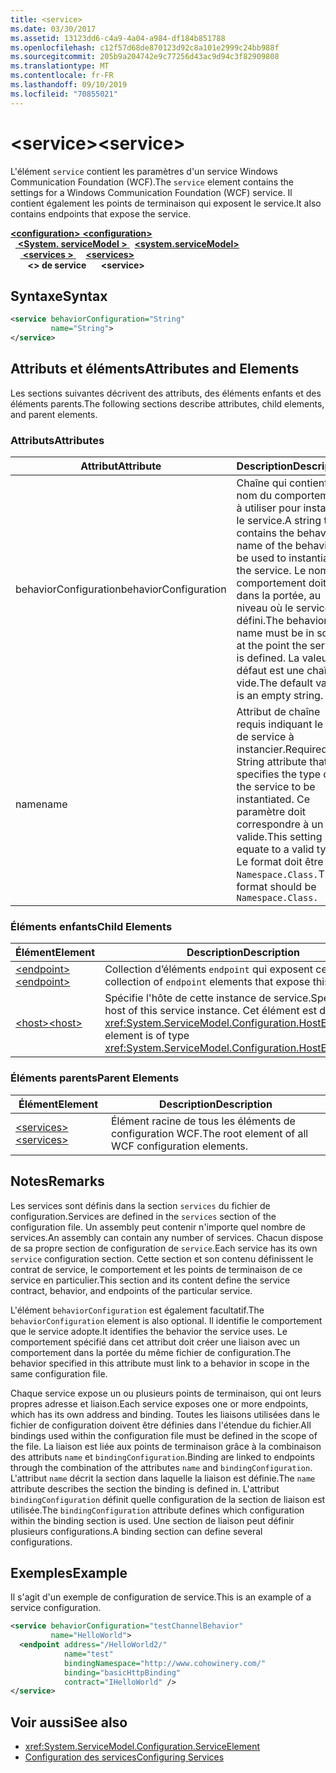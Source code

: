 ```yaml
---
title: <service>
ms.date: 03/30/2017
ms.assetid: 13123dd6-c4a9-4a04-a984-df184b851788
ms.openlocfilehash: c12f57d68de870123d92c8a101e2999c24bb988f
ms.sourcegitcommit: 205b9a204742e9c77256d43ac9d94c3f82909808
ms.translationtype: MT
ms.contentlocale: fr-FR
ms.lasthandoff: 09/10/2019
ms.locfileid: "70855021"
---
```

# <a name="service"></a><span data-ttu-id="08ec8-101">\<service></span><span class="sxs-lookup"><span data-stu-id="08ec8-101">\<service></span></span>
<span data-ttu-id="08ec8-102">L'élément `service` contient les paramètres d'un service Windows Communication Foundation (WCF).</span><span class="sxs-lookup"><span data-stu-id="08ec8-102">The `service` element contains the settings for a Windows Communication Foundation (WCF) service.</span></span> <span data-ttu-id="08ec8-103">Il contient également les points de terminaison qui exposent le service.</span><span class="sxs-lookup"><span data-stu-id="08ec8-103">It also contains endpoints that expose the service.</span></span>  
  
<span data-ttu-id="08ec8-104">[ **\<configuration>** ](../configuration-element.md)</span><span class="sxs-lookup"><span data-stu-id="08ec8-104">[**\<configuration>**](../configuration-element.md)</span></span>\
<span data-ttu-id="08ec8-105">&nbsp;&nbsp;[ **\<System. serviceModel >** ](system-servicemodel.md)</span><span class="sxs-lookup"><span data-stu-id="08ec8-105">&nbsp;&nbsp;[**\<system.serviceModel>**](system-servicemodel.md)</span></span>\
<span data-ttu-id="08ec8-106">&nbsp;&nbsp;&nbsp;&nbsp;[ **\<services >** ](services.md)</span><span class="sxs-lookup"><span data-stu-id="08ec8-106">&nbsp;&nbsp;&nbsp;&nbsp;[**\<services>**](services.md)</span></span>\
<span data-ttu-id="08ec8-107">&nbsp;&nbsp;&nbsp;&nbsp;&nbsp;&nbsp; **\<> de service**</span><span class="sxs-lookup"><span data-stu-id="08ec8-107">&nbsp;&nbsp;&nbsp;&nbsp;&nbsp;&nbsp;**\<service>**</span></span>  
  
## <a name="syntax"></a><span data-ttu-id="08ec8-108">Syntaxe</span><span class="sxs-lookup"><span data-stu-id="08ec8-108">Syntax</span></span>  
  
```xml  
<service behaviorConfiguration="String"
         name="String">
</service>
```  
  
## <a name="attributes-and-elements"></a><span data-ttu-id="08ec8-109">Attributs et éléments</span><span class="sxs-lookup"><span data-stu-id="08ec8-109">Attributes and Elements</span></span>  
 <span data-ttu-id="08ec8-110">Les sections suivantes décrivent des attributs, des éléments enfants et des éléments parents.</span><span class="sxs-lookup"><span data-stu-id="08ec8-110">The following sections describe attributes, child elements, and parent elements.</span></span>  
  
### <a name="attributes"></a><span data-ttu-id="08ec8-111">Attributs</span><span class="sxs-lookup"><span data-stu-id="08ec8-111">Attributes</span></span>  
  
|<span data-ttu-id="08ec8-112">Attribut</span><span class="sxs-lookup"><span data-stu-id="08ec8-112">Attribute</span></span>|<span data-ttu-id="08ec8-113">Description</span><span class="sxs-lookup"><span data-stu-id="08ec8-113">Description</span></span>|  
|---------------|-----------------|  
|<span data-ttu-id="08ec8-114">behaviorConfiguration</span><span class="sxs-lookup"><span data-stu-id="08ec8-114">behaviorConfiguration</span></span>|<span data-ttu-id="08ec8-115">Chaîne qui contient le nom du comportement à utiliser pour instancier le service.</span><span class="sxs-lookup"><span data-stu-id="08ec8-115">A string that contains the behavior name of the behavior to be used to instantiate the service.</span></span> <span data-ttu-id="08ec8-116">Le nom du comportement doit être dans la portée, au niveau où le service est défini.</span><span class="sxs-lookup"><span data-stu-id="08ec8-116">The behavior name must be in scope at the point the service is defined.</span></span> <span data-ttu-id="08ec8-117">La valeur par défaut est une chaîne vide.</span><span class="sxs-lookup"><span data-stu-id="08ec8-117">The default value is an empty string.</span></span>|  
|<span data-ttu-id="08ec8-118">name</span><span class="sxs-lookup"><span data-stu-id="08ec8-118">name</span></span>|<span data-ttu-id="08ec8-119">Attribut de chaîne requis indiquant le type de service à instancier.</span><span class="sxs-lookup"><span data-stu-id="08ec8-119">Required String attribute that specifies the type of the service to be instantiated.</span></span> <span data-ttu-id="08ec8-120">Ce paramètre doit correspondre à un type valide.</span><span class="sxs-lookup"><span data-stu-id="08ec8-120">This setting must equate to a valid type.</span></span> <span data-ttu-id="08ec8-121">Le format doit être `Namespace.Class.`</span><span class="sxs-lookup"><span data-stu-id="08ec8-121">The format should be `Namespace.Class.`</span></span>|  
  
### <a name="child-elements"></a><span data-ttu-id="08ec8-122">Éléments enfants</span><span class="sxs-lookup"><span data-stu-id="08ec8-122">Child Elements</span></span>  
  
|<span data-ttu-id="08ec8-123">Élément</span><span class="sxs-lookup"><span data-stu-id="08ec8-123">Element</span></span>|<span data-ttu-id="08ec8-124">Description</span><span class="sxs-lookup"><span data-stu-id="08ec8-124">Description</span></span>|  
|-------------|-----------------|  
|[<span data-ttu-id="08ec8-125">\<endpoint></span><span class="sxs-lookup"><span data-stu-id="08ec8-125">\<endpoint></span></span>](endpoint-element.md)|<span data-ttu-id="08ec8-126">Collection d’éléments `endpoint` qui exposent ce service.</span><span class="sxs-lookup"><span data-stu-id="08ec8-126">A collection of `endpoint` elements that expose this service.</span></span>|  
|[<span data-ttu-id="08ec8-127">\<host></span><span class="sxs-lookup"><span data-stu-id="08ec8-127">\<host></span></span>](host.md)|<span data-ttu-id="08ec8-128">Spécifie l'hôte de cette instance de service.</span><span class="sxs-lookup"><span data-stu-id="08ec8-128">Specifies the host of this service instance.</span></span> <span data-ttu-id="08ec8-129">Cet élément est de type <xref:System.ServiceModel.Configuration.HostElement>.</span><span class="sxs-lookup"><span data-stu-id="08ec8-129">This element is of type <xref:System.ServiceModel.Configuration.HostElement>.</span></span>|  
  
### <a name="parent-elements"></a><span data-ttu-id="08ec8-130">Éléments parents</span><span class="sxs-lookup"><span data-stu-id="08ec8-130">Parent Elements</span></span>  
  
|<span data-ttu-id="08ec8-131">Élément</span><span class="sxs-lookup"><span data-stu-id="08ec8-131">Element</span></span>|<span data-ttu-id="08ec8-132">Description</span><span class="sxs-lookup"><span data-stu-id="08ec8-132">Description</span></span>|  
|-------------|-----------------|  
|[<span data-ttu-id="08ec8-133">\<services></span><span class="sxs-lookup"><span data-stu-id="08ec8-133">\<services></span></span>](services.md)|<span data-ttu-id="08ec8-134">Élément racine de tous les éléments de configuration WCF.</span><span class="sxs-lookup"><span data-stu-id="08ec8-134">The root element of all WCF configuration elements.</span></span>|  
  
## <a name="remarks"></a><span data-ttu-id="08ec8-135">Notes</span><span class="sxs-lookup"><span data-stu-id="08ec8-135">Remarks</span></span>  
 <span data-ttu-id="08ec8-136">Les services sont définis dans la section `services` du fichier de configuration.</span><span class="sxs-lookup"><span data-stu-id="08ec8-136">Services are defined in the `services` section of the configuration file.</span></span> <span data-ttu-id="08ec8-137">Un assembly peut contenir n'importe quel nombre de services.</span><span class="sxs-lookup"><span data-stu-id="08ec8-137">An assembly can contain any number of services.</span></span> <span data-ttu-id="08ec8-138">Chacun dispose de sa propre section de configuration de `service`.</span><span class="sxs-lookup"><span data-stu-id="08ec8-138">Each service has its own `service` configuration section.</span></span> <span data-ttu-id="08ec8-139">Cette section et son contenu définissent le contrat de service, le comportement et les points de terminaison de ce service en particulier.</span><span class="sxs-lookup"><span data-stu-id="08ec8-139">This section and its content define the service contract, behavior, and endpoints of the particular service.</span></span>  
  
 <span data-ttu-id="08ec8-140">L'élément `behaviorConfiguration` est également facultatif.</span><span class="sxs-lookup"><span data-stu-id="08ec8-140">The `behaviorConfiguration` element is also optional.</span></span> <span data-ttu-id="08ec8-141">Il identifie le comportement que le service adopte.</span><span class="sxs-lookup"><span data-stu-id="08ec8-141">It identifies the behavior the service uses.</span></span> <span data-ttu-id="08ec8-142">Le comportement spécifié dans cet attribut doit créer une liaison avec un comportement dans la portée du même fichier de configuration.</span><span class="sxs-lookup"><span data-stu-id="08ec8-142">The behavior specified in this attribute must link to a behavior in scope in the same configuration file.</span></span>  
  
 <span data-ttu-id="08ec8-143">Chaque service expose un ou plusieurs points de terminaison, qui ont leurs propres adresse et liaison.</span><span class="sxs-lookup"><span data-stu-id="08ec8-143">Each service exposes one or more endpoints, which has its own address and binding.</span></span> <span data-ttu-id="08ec8-144">Toutes les liaisons utilisées dans le fichier de configuration doivent être définies dans l'étendue du fichier.</span><span class="sxs-lookup"><span data-stu-id="08ec8-144">All bindings used within the configuration file must be defined in the scope of the file.</span></span> <span data-ttu-id="08ec8-145">La liaison est liée aux points de terminaison grâce à la combinaison des attributs `name` et `bindingConfiguration`.</span><span class="sxs-lookup"><span data-stu-id="08ec8-145">Binding are linked to endpoints through the combination of the attributes `name` and `bindingConfiguration`.</span></span> <span data-ttu-id="08ec8-146">L'attribut `name` décrit la section dans laquelle la liaison est définie.</span><span class="sxs-lookup"><span data-stu-id="08ec8-146">The `name` attribute describes the section the binding is defined in.</span></span> <span data-ttu-id="08ec8-147">L'attribut `bindingConfiguration` définit quelle configuration de la section de liaison est utilisée.</span><span class="sxs-lookup"><span data-stu-id="08ec8-147">The `bindingConfiguration` attribute defines which configuration within the binding section is used.</span></span> <span data-ttu-id="08ec8-148">Une section de liaison peut définir plusieurs configurations.</span><span class="sxs-lookup"><span data-stu-id="08ec8-148">A binding section can define several configurations.</span></span>  
  
## <a name="example"></a><span data-ttu-id="08ec8-149">Exemples</span><span class="sxs-lookup"><span data-stu-id="08ec8-149">Example</span></span>  
 <span data-ttu-id="08ec8-150">Il s'agit d'un exemple de configuration de service.</span><span class="sxs-lookup"><span data-stu-id="08ec8-150">This is an example of a service configuration.</span></span>  
  
```xml  
<service behaviorConfiguration="testChannelBehavior"
         name="HelloWorld">
  <endpoint address="/HelloWorld2/"
            name="test"
            bindingNamespace="http://www.cohowinery.com/"
            binding="basicHttpBinding"
            contract="IHelloWorld" />
</service>
```  
  
## <a name="see-also"></a><span data-ttu-id="08ec8-151">Voir aussi</span><span class="sxs-lookup"><span data-stu-id="08ec8-151">See also</span></span>

- <xref:System.ServiceModel.Configuration.ServiceElement>
- [<span data-ttu-id="08ec8-152">Configuration des services</span><span class="sxs-lookup"><span data-stu-id="08ec8-152">Configuring Services</span></span>](../../../wcf/configuring-services.md)
